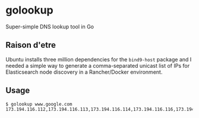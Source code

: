 # golookup

Super-simple DNS lookup tool in Go

## Raison d'etre

Ubuntu installs three million dependencies for the `bind9-host` package and I needed a simple way to generate a comma-separated unicast list of IPs for Elasticsearch node discovery in a Rancher/Docker environment.

## Usage

    $ golookup www.google.com
    173.194.116.112,173.194.116.113,173.194.116.114,173.194.116.116,173.194.116.115
